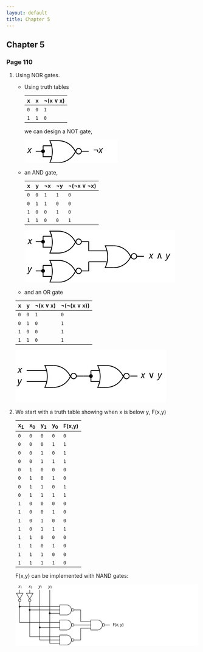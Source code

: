 ```yaml
---
layout: default
title: Chapter 5
---
```


## Chapter 5

### Page 110
1.  Using NOR gates.
    * Using truth tables
        
        |  x  |  x  | &not;(x &or; x) |
        |-----|-----|-----------------|
        | `0` | `0` |        `1`      |
        | `1` | `1` |        `0`      |
        
        we can design a NOT gate,

        ![](./assets/images/ch_05/NOT_from_NOR.svg)

    * an AND gate,

        |  x  |  y  | &not;x | &not;y | &not;(&not;x &or; &not;x) |
        |-----|-----|--------|--------|---------------------------|
        | `0` | `0` |  `1`   |  `1`   |            `0`            |
        | `0` | `1` |  `1`   |  `0`   |            `0`            |
        | `1` | `0` |  `0`   |  `1`   |            `0`            |
        | `1` | `1` |  `0`   |  `0`   |            `1`            |
       
        ![](./assets/images/ch_05/AND_from_NOR.svg)
    
    * and an OR gate

     |  x  |  y  | &not;(x &or; x) | &not;(&not;(x &or; x)) |
     |-----|-----|-----------------|------------------------|
     | `0` | `0` |       `1`       |          `0`           |
     | `0` | `1` |       `0`       |          `1`           |
     | `1` | `0` |       `0`       |          `1`           |
     | `1` | `1` |       `0`       |          `1`           |
        
     ![](./assets/images/ch_05/OR_from_NOR.svg)
    
2. We start with a truth table showing when x is below y, F(x,y)

    |x<sub>1</sub>|x<sub>0</sub>|y<sub>1</sub>|y<sub>0</sub>| F(x,y) |
    |-------------|-------------|-------------|-------------|--------|
    |     `0`     |     `0`     |     `0`     |     `0`     |  `0`   |
    |     `0`     |     `0`     |     `0`     |     `1`     |  `1`   |
    |     `0`     |     `0`     |     `1`     |     `0`     |  `1`   |
    |     `0`     |     `0`     |     `1`     |     `1`     |  `1`   |
    |     `0`     |     `1`     |     `0`     |     `0`     |  `0`   |
    |     `0`     |     `1`     |     `0`     |     `1`     |  `0`   |
    |     `0`     |     `1`     |     `1`     |     `0`     |  `1`   |
    |     `0`     |     `1`     |     `1`     |     `1`     |  `1`   |
    |     `1`     |     `0`     |     `0`     |     `0`     |  `0`   |
    |     `1`     |     `0`     |     `0`     |     `1`     |  `0`   |
    |     `1`     |     `0`     |     `1`     |     `0`     |  `0`   |
    |     `1`     |     `0`     |     `1`     |     `1`     |  `1`   |
    |     `1`     |     `1`     |     `0`     |     `0`     |  `0`   |
    |     `1`     |     `1`     |     `0`     |     `1`     |  `0`   |
    |     `1`     |     `1`     |     `1`     |     `0`     |  `0`   |
    |     `1`     |     `1`     |     `1`     |     `1`     |  `0`   |

    F(x,y) can be implemented with NAND gates:

    ![](./assets/images/ch_05/below_condition.svg)
    